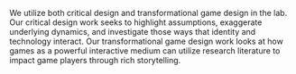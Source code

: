 <!-- Bii -->

We utilize both critical design and transformational game design in the lab. Our critical design work seeks to highlight assumptions, exaggerate underlying dynamics, and investigate those ways that identity and technology interact. Our transformational game design work looks at how games as a powerful interactive medium can utilize research literature to impact game players through rich storytelling.
